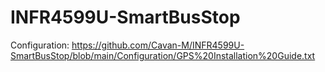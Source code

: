 # INFR4599U-SmartBusStop

Configuration:
https://github.com/Cavan-M/INFR4599U-SmartBusStop/blob/main/Configuration/GPS%20Installation%20Guide.txt
